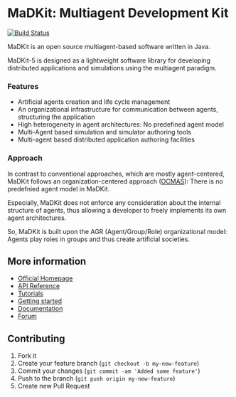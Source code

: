 MaDKit: Multiagent Development Kit
================================================

[![Build Status](https://travis-ci.org/fmichel/MaDKit.svg?branch=testingTravis)](https://travis-ci.org/fmichel/MaDKit)

MaDKit is an open source multiagent-based software written in Java.

MaDKit-5 is designed as a lightweight software library for developing distributed applications and simulations using the multiagent paradigm.

### Features

* Artificial agents creation and life cycle management
* An organizational infrastructure for communication between agents, structuring the application
* High heterogeneity in agent architectures: No predefined agent model
* Multi-Agent based simulation and simulator authoring tools
* Multi-agent based distributed application authoring facilities


### Approach

In contrast to conventional approaches, which are mostly agent-centered, MaDKit follows an organization-centered approach ([OCMAS][1]): There is no predefnied agent model in MaDKit. 

Especially, MaDKit does not enforce any consideration about the internal structure of agents, thus allowing a developer to freely implements its own agent architectures. 

So, MaDKit is built upon the AGR (Agent/Group/Role) organizational model: Agents play roles in groups and thus create artificial societies.
 
[1]: http://www.lirmm.fr/~fmichel/publi/pdfs/ferber04ocmas.pdf

## More information

* [Official Homepage](http://www.madkit.net)
* [API Reference](http://www.madkit.net/madkit/docs/api)
* [Tutorials](http://www.madkit.net/madkit/tutorials)
* [Getting started](http://www.madkit.net/madkit/README.html)
* [Documentation](http://www.madkit.net/madkit/documents.php)
* [Forum](http://www.madkit.net/madkit/forum)

## Contributing

1. Fork it
2. Create your feature branch (`git checkout -b my-new-feature`)
3. Commit your changes (`git commit -am 'Added some feature'`)
4. Push to the branch (`git push origin my-new-feature`)
5. Create new Pull Request
